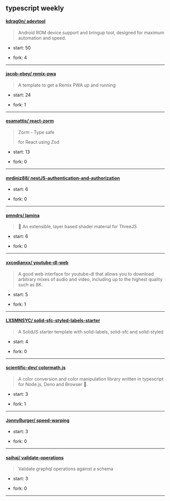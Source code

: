 ## typescript weekly

#### [kdrag0n/ adevtool](https://github.com/kdrag0n/adevtool)
>  Android ROM device support and bringup tool, designed for maximum automation and speed.
+ start: 50
+ fork: 4
---
#### [jacob-ebey/ remix-pwa](https://github.com/jacob-ebey/remix-pwa)
>  A template to get a Remix PWA up and running
+ start: 24
+ fork: 1
---
#### [esamattis/ react-zorm](https://github.com/esamattis/react-zorm)
>  Zorm - Type safe <form> for React using Zod
+ start: 13
+ fork: 0
---
#### [mrdiniz88/ nestJS-authentication-and-authorization](https://github.com/mrdiniz88/nestJS-authentication-and-authorization)
>  
+ start: 6
+ fork: 0
---
#### [pmndrs/ lamina](https://github.com/pmndrs/lamina)
>  🍰 An extensible, layer based shader material for ThreeJS
+ start: 6
+ fork: 0
---
#### [xxcodianxx/ youtube-dl-web](https://github.com/xxcodianxx/youtube-dl-web)
>  A good web interface for youtube-dl that allows you to download arbitrary mixes of audio and video, including up to the highest quality such as 8K.
+ start: 5
+ fork: 1
---
#### [LXSMNSYC/ solid-sfc-styled-labels-starter](https://github.com/LXSMNSYC/solid-sfc-styled-labels-starter)
>  A SolidJS starter template with solid-labels, solid-sfc and solid-styled
+ start: 4
+ fork: 0
---
#### [scientific-dev/ colormath.js](https://github.com/scientific-dev/colormath.js)
>  A color conversion and color manipulation library written in typescript for Node.js, Deno and Browser 🎨.
+ start: 3
+ fork: 1
---
#### [JonnyBurger/ speed-warping](https://github.com/JonnyBurger/speed-warping)
>  
+ start: 3
+ fork: 0
---
#### [saihaj/ validate-operations](https://github.com/saihaj/validate-operations)
>  Validate graphql operations against a schema
+ start: 3
+ fork: 0
---